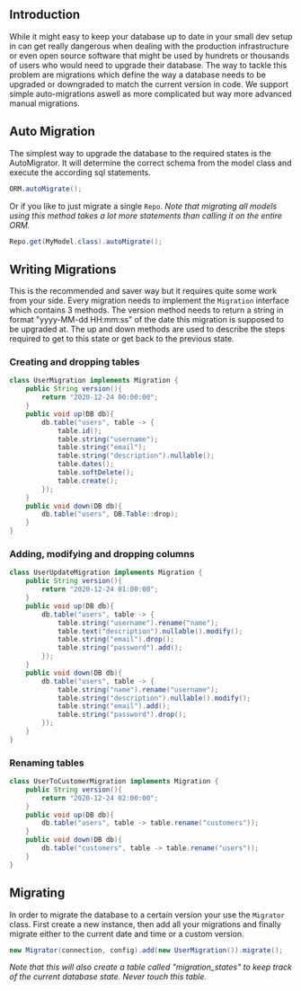 ## Introduction
While it might easy to keep your database up to date in your small dev setup in can get really dangerous when dealing with the production infrastructure or even open source software that might be used by hundrets or thousands of users who would need to upgrade their database. The way to tackle this problem are migrations which define the way a database needs to be upgraded or downgraded to match the current version in code. We support simple auto-migrations aswell as more complicated but way more advanced manual migrations.

## Auto Migration
The simplest way to upgrade the database to the required states is the AutoMigrator. It will determine the correct schema from the model class and execute the according sql statements.
```java
ORM.autoMigrate();
```
Or if you like to just migrate a single `Repo`. *Note that migrating all models using this method takes a lot more statements than calling it on the entire ORM.*
```java
Repo.get(MyModel.class).autoMigrate();
```

## Writing Migrations
This is the recommended and saver way but it requires quite some work from your side. Every migration needs to implement the `Migration` interface which contains 3 methods. The version method needs to return a string in format "yyyy-MM-dd HH:mm:ss" of the date this migration is supposed to be upgraded at. The up and down methods are used to describe the steps required to get to this state or get back to the previous state.
### Creating and dropping tables
```java
class UserMigration implements Migration {
    public String version(){
        return "2020-12-24 00:00:00";
    }
    public void up(DB db){
        db.table("users", table -> {
            table.id();
            table.string("username");
            table.string("email");
            table.string("description").nullable();
            table.dates();
            table.softDelete();
            table.create();
        });
    }
    public void down(DB db){
        db.table("users", DB.Table::drop);
    }
}
```
### Adding, modifying and dropping columns
```java
class UserUpdateMigration implements Migration {
    public String version(){
        return "2020-12-24 01:00:00";
    }
    public void up(DB db){
        db.table("users", table -> {
            table.string("username").rename("name");
            table.text("description").nullable().modify();
            table.string("email").drop();
            table.string("password").add();
        });
    }
    public void down(DB db){
        db.table("users", table -> {
            table.string("name").rename("username");
            table.string("description").nullable().modify();
            table.string("email").add();
            table.string("password").drop();
        });
    }
}
```
### Renaming tables
```java
class UserToCustomerMigration implements Migration {
    public String version(){
        return "2020-12-24 02:00:00";
    }
    public void up(DB db){
        db.table("users", table -> table.rename("customers"));
    }
    public void down(DB db){
        db.table("customers", table -> table.rename("users"));
    }
}
```
## Migrating
In order to migrate the database to a certain version your use the `Migrator` class. First create a new instance, then add all your migrations and finally migrate either to the current date and time or a custom version.
```java
new Migrator(connection, config).add(new UserMigration()).migrate();
```
*Note that this will also create a table called "migration_states" to keep track of the current database state. Never touch this table.*
